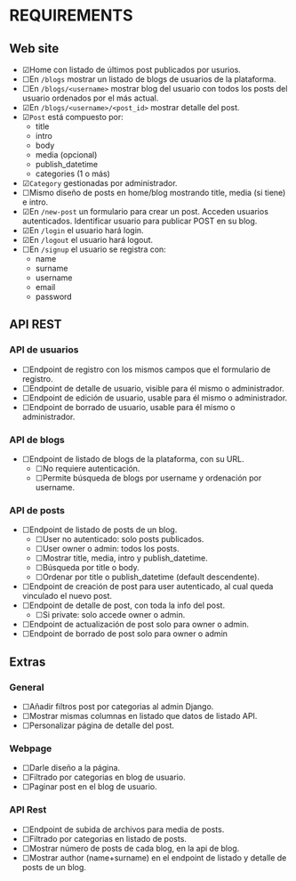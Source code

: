 # REQUIREMENTS

## Web site

- &#9745;Home con listado de últimos post publicados por usurios.
- &#9744;En `/blogs` mostrar un listado de blogs de usuarios de la plataforma.
- &#9744;En `/blogs/<username>` mostrar blog del usuario con todos los posts del usuario ordenados por el más actual.
- &#9745;En `/blogs/<username>/<post_id>` mostrar detalle del post.
- &#9745;`Post` está compuesto por:
  - title
  - intro
  - body
  - media (opcional)
  - publish_datetime
  - categories (1 o más)
- &#9745;`Category` gestionadas por administrador.
- &#9744;Mismo diseño de posts en home/blog mostrando title, media (si tiene) e intro.
- &#9745;En `/new-post` un formulario para crear un post. Acceden usuarios autenticados. Identificar usuario para publicar POST en su blog.
- &#9745;En `/login` el usuario hará login.
- &#9745;En `/logout` el usuario hará logout.
- &#9744;En `/signup` el usuario se registra con:
  - name
  - surname
  - username
  - email
  - password

## API REST

### API de usuarios

- &#9744;Endpoint de registro con los mismos campos que el formulario de registro.
- &#9744;Endpoint de detalle de usuario, visible para él mismo o administrador.
- &#9744;Endpoint de edición de usuario, usable para él mismo o administrador.
- &#9744;Endpoint de borrado de usuario, usable para él mismo o administrador.

### API de blogs

- &#9744;Endpoint de listado de blogs de la plataforma, con su URL.
  - &#9744;No requiere autenticación.
  - &#9744;Permite búsqueda de blogs por username y ordenación por username.

### API de posts

- &#9744;Endpoint de listado de posts de un blog.
  - &#9744;User no autenticado: solo posts publicados.
  - &#9744;User owner o admin: todos los posts.
  - &#9744;Mostrar title, media, intro y publish_datetime.
  - &#9744;Búsqueda por title o body.
  - &#9744;Ordenar por title o publish_datetime (default descendente).
- &#9744;Endpoint de creación de post para user autenticado, al cual queda vinculado el nuevo post.
- &#9744;Endpoint de detalle de post, con toda la info del post.
  - &#9744;Si private: solo accede owner o admin.
- &#9744;Endpoint de actualización de post solo para owner o admin.
- &#9744;Endpoint de borrado de post solo para owner o admin

## Extras

### General

- &#9744;Añadir filtros post por categorias al admin Django.
- &#9744;Mostrar mismas columnas en listado que datos de listado API.
- &#9744;Personalizar página de detalle del post.

### Webpage

- &#9744;Darle diseño a la página.
- &#9744;Filtrado por categorias en blog de usuario.
- &#9744;Paginar post en el blog de usuario.

### API Rest

- &#9744;Endpoint de subida de archivos para media de posts.
- &#9744;Filtrado por categorias en listado de posts.
- &#9744;Mostrar número de posts de cada blog, en la api de blog.
- &#9744;Mostrar author (name+surname) en el endpoint de listado y detalle de posts de un blog.
